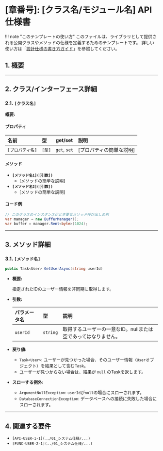 # [章番号]: [クラス名/モジュール名] API仕様書

!!! note "このテンプレートの使い方"
このファイルは、ライブラリとして提供される公開クラスやメソッドの仕様を定義するためのテンプレートです。
詳しい使い方は「[設計仕様の書き方ガイド](ここにガイドへのパスを記述してください)」を参照してください。

## 1. 概要

<!-- このクラス（またはモジュール）が提供する機能と、その主な責務を簡潔に記述します。 -->

---

## 2. クラス/インターフェース詳細

### 2.1. `[クラス名]`

<!-- ここから、主要なクラスやインターフェースごとに仕様を記述します。 -->

**概要:**

<!-- クラスの目的や役割を説明します。 -->

#### プロパティ

| 名前             | 型     | get/set      | 説明                     |
| :--------------- | :----- | :----------- | :----------------------- |
| `[プロパティ名]` | `[型]` | `get`, `set` | [プロパティの簡単な説明] |

#### メソッド

- **`[メソッド名1]([引数])`**
  - [メソッドの簡単な説明]
- **`[メソッド名2]([引数])`**
  - [メソッドの簡単な説明]

#### コード例

<!-- このクラスの基本的な使い方を示す、簡単なコードスニペットを記述します。 -->

```csharp
// このクラスのインスタンス化と主要なメソッド呼び出しの例
var manager = new BufferManager();
var buffer = manager.Rent<byte>(1024);
```

---

## 3. メソッド詳細

<!-- ここから、主要な公開メソッドの詳細な仕様を一つずつ記述します。 -->

### 3.1. `[メソッド名]`

<!-- メソッドシグネチャをコードブロックで明確に示します。 -->

```csharp
public Task<User> GetUserAsync(string userId)
```

- **概要:**
  <!-- メソッドが何をするのかを具体的に記述します。 -->

  指定されたIDのユーザー情報を非同期に取得します。

- **引数:**
  <!-- 引数をテーブル形式で記述します。 -->

  | パラメータ名 | 型       | 説明                                                           |
  | :----------- | :------- | :------------------------------------------------------------- |
  | `userId`     | `string` | 取得するユーザーの一意なID。nullまたは空であってはなりません。 |

- **戻り値:**
  <!-- 戻り値の型と、その内容について記述します。 -->
  - `Task<User>`: ユーザーが見つかった場合、そのユーザー情報（`User`オブジェクト）を結果として含むTask。
  - ユーザーが見つからない場合は、結果が `null` のTaskを返します。

- **スローする例外:**
  <!-- このメソッドがスローする可能性のある例外の種類と、その条件を記述します。例外設計の共通方針については[API設計共通ガイドライン](../API設計共通ガイドライン.md#2-エラー設計)も参照してください。 -->
  - `ArgumentNullException`: `userId`が`null`の場合にスローされます。
  - `DatabaseConnectionException`: データベースへの接続に失敗した場合にスローされます。

---

## 4. 関連する要件

<!-- このAPIがどの要求仕様を実現するためのものなのか、トレーサビリティを確保するために、関連するIDへのリンクをリストアップします。 -->

- `[API-USER-1-1](../01_システム仕様/...)`
- `[FUNC-USER-2-1](../01_システム仕様/...)`

